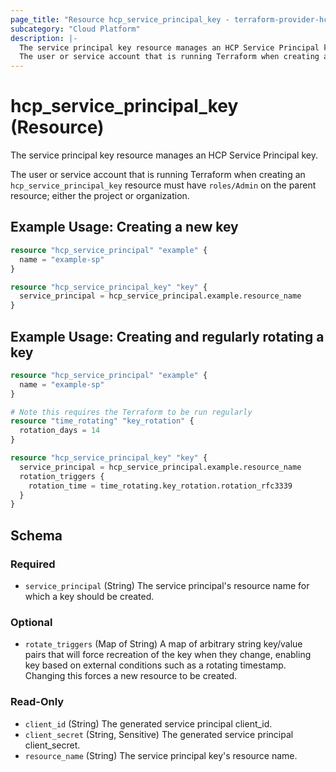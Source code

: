 ```yaml
---
page_title: "Resource hcp_service_principal_key - terraform-provider-hcp"
subcategory: "Cloud Platform"
description: |-
  The service principal key resource manages an HCP Service Principal key.
  The user or service account that is running Terraform when creating an hcp_service_principal_key resource must have roles/Admin on the parent resource; either the project or organization.
---
```


# hcp_service_principal_key (Resource)

The service principal key resource manages an HCP Service Principal key.

The user or service account that is running Terraform when creating an `hcp_service_principal_key` resource must have `roles/Admin` on the parent resource; either the project or organization.

## Example Usage: Creating a new key

```terraform
resource "hcp_service_principal" "example" {
  name = "example-sp"
}

resource "hcp_service_principal_key" "key" {
  service_principal = hcp_service_principal.example.resource_name
}
```

## Example Usage: Creating and regularly rotating a key

```terraform
resource "hcp_service_principal" "example" {
  name = "example-sp"
}

# Note this requires the Terraform to be run regularly
resource "time_rotating" "key_rotation" {
  rotation_days = 14
}

resource "hcp_service_principal_key" "key" {
  service_principal = hcp_service_principal.example.resource_name
  rotation_triggers {
    rotation_time = time_rotating.key_rotation.rotation_rfc3339
  }
}
```

<!-- schema generated by tfplugindocs -->
## Schema

### Required

- `service_principal` (String) The service principal's resource name for which a key should be created.

### Optional

- `rotate_triggers` (Map of String) A map of arbitrary string key/value pairs that will force recreation of the key when they change, enabling key based on external conditions such as a rotating timestamp. Changing this forces a new resource to be created.

### Read-Only

- `client_id` (String) The generated service principal client_id.
- `client_secret` (String, Sensitive) The generated service principal client_secret.
- `resource_name` (String) The service principal key's resource name.
